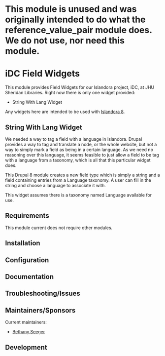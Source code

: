 # This module is unused and was originally intended to do what the reference_value_pair module does.  We do not use, nor need this module. 
# iDC Field Widgets

This module provides Field Widgets for our Islandora project, iDC, at JHU Sheridan Libraries.
Right now there is only one widget provided:
 - String With Lang Widget

Any widgets here are intended to be used with [Islandora 8](https://github.com/Islandora/islandora/tree/8.x-1.x).

## String With Lang Widget

We needed a way to tag a field with a language in Islandora. Drupal provides a way to tag and translate a node, or
the whole website, but not a way to simply mark a field as being in a certain language.
As we need no reasoning over this language, it seems feasible to just allow a field to be tag with a language
from a taxonomy, which is all that this particular widget does.

This Drupal 8 module creates a new field type which is simply a string and a field containing
entries from a Language taxonomy. A user can fill in the string and choose a language to associate it with.

This widget assumes there is a taxonomy named Language available for use.

## Requirements

This module current does not require other modules.

## Installation

## Configuration


## Documentation


## Troubleshooting/Issues

## Maintainers/Sponsors

Current maintainers:

* [Bethany Seeger ](https://github.com/bseeger)

## Development

